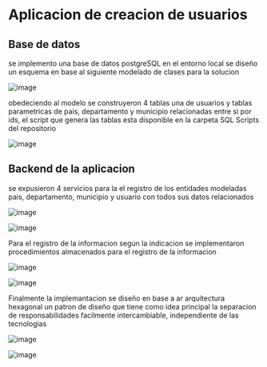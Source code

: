 # Aplicacion de creacion de usuarios
## Base de datos 
se implemento una base de datos postgreSQL en el entorno local se diseño un esquema en base al siguiente modelado de clases para la solucion 

![image](https://github.com/user-attachments/assets/a559eee3-c758-4b0a-ab92-e9fbc46a90e6)

obedeciendo al modelo se construyeron  4 tablas una de usuarios y tablas parametricas de pais, departamento y municipio relacionadas entre si por ids, el script que genera las tablas esta disponible en la carpeta SQL Scripts del repositorio

![image](https://github.com/user-attachments/assets/c7da2f1a-608d-4619-a63b-f3d8c6dfca34)


## Backend de la aplicacion 
se expusieron 4 servicios para la el registro de los entidades modeladas pais, departamento, municipio y usuario con todos sus datos relacionados

![image](https://github.com/user-attachments/assets/3681bbf5-bf79-400b-aeec-d17da44e0ea5)

![image](https://github.com/user-attachments/assets/e051bac3-91fa-4454-961e-e6ba2d848c21)

Para el registro de la informacion segun la indicacion se implementaron procedimientos almacenados para el registro de la informacion

![image](https://github.com/user-attachments/assets/8ac4211c-5666-4385-b325-171e0b7c604a)

![image](https://github.com/user-attachments/assets/4647463c-9161-4278-a86e-dd563af88f5d)

Finalmente la implemantacion se diseño en base a ar arquitectura hexagonal un patron de diseño que tiene como idea principal la separacion de responsabilidades facilmente intercambiable, independiente de las tecnologias 

![image](https://github.com/user-attachments/assets/63e7772c-dd54-4a67-b3f7-3cad2232eff6)


![image](https://github.com/user-attachments/assets/f03b8f5f-f890-452f-b04e-3f5c5604de98)


 
